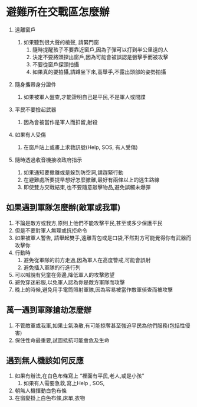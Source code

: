 # 避難所在交戰區怎麼辦

1. 遠離窗戶
    1. 如果聽到很大聲的槍聲, 請緊門窗
        1. 隨時提醒孩子不要靠近窗戶,因為子彈可以打到半公里遠的人
        2. 決定不要將頭探出窗戶,因為可能會被誤認是狙擊手而被攻擊
        3. 不要從窗戶探頭拍攝
        4. 如果真的要拍攝,請蹲坐下來,高舉手,不露出頭部的姿勢拍攝
2. 隨身攜帶身分證件
    1. 如果被軍人盤查,才能證明自己是平民,不是軍人或間諜
3. 平民不要撿起武器
    1. 因為會被當作是軍人而扣留,射殺
4. 如果有人受傷
    1. 在窗戶貼上或畫上求救訊號(Help, SOS, 有人受傷)

1. 隨時透過收音機接收政府指示
    1. 如果通知要撤離或是躲到防空洞,請趕緊行動
    2. 在避難處所要提早想好怎麼撤離,最好有兩條以上的逃生路線
    3. 即使雙方交戰結束,也不要隨意敲擊物品,避免誤觸未爆彈

## 如果遇到軍隊怎麼辦(敵軍或我軍)

1. 不論是敵方或我方,原則上他們不能攻擊平民,甚至或多少保護平民
2. 但是不要對軍人無理或抗拒命令
3. 如果被軍人警告, 請舉起雙手,遠離背包或是口袋,不然對方可能覺得你有武器而攻擊你
4. 行動時
    1. 避免從軍隊的前方走過,因為軍人在高度警戒,可能會誤射
    2. 避免插入軍隊的行進行列
5. 可以喊說有兒童在旁邊,降低軍人的攻擊慾望
6. 避免穿迷彩服,以免軍人認為你是敵方軍隊而攻擊
7. 晚上的時候,避免用手電筒照射軍隊,因為容易被當作敵軍偵查而被攻擊

## 萬一遇到軍隊搶劫怎麼辦

1. 不管敵軍或我軍,如果士氣渙散,有可能掠奪甚至強迫平民為他們服務(包括性侵害)
2. 保住性命最重要,試圖抵抗可能會危及生命

## 遇到無人機該如何反應

1. 如果有辦法,在白色布條寫上 “裡面有平民,老人,或是小孩”
    1. 如果有人需要急救,寫上Help , SOS, 
2. 朝無人機揮動白色布條
3. 在窗變掛上白色布條,床單,衣物